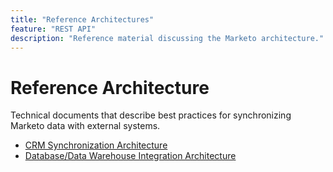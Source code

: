 ```yaml
---
title: "Reference Architectures"
feature: "REST API"
description: "Reference material discussing the Marketo architecture."
---
```


# Reference Architecture

Technical documents that describe best practices for synchronizing Marketo data with external systems.

- [CRM Synchronization Architecture](/Marketo-CRM-Synchronization-Architecture_2021_Whitepaper-V2.pdf)
- [Database/Data Warehouse Integration Architecture](/Marketo_DB_Reference_Architecture.pdf)
